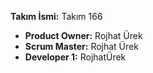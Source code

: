 **Takım İsmi:** Takım 166
- **Product Owner:** Rojhat Ürek
- **Scrum Master:** Rojhat Ürek
- **Developer 1:** RojhatÜrek
